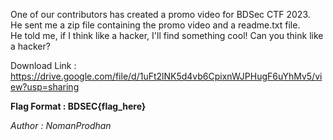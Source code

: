 One of our contributors has created a promo video for BDSec CTF 2023.<br>
He sent me a zip file containing the promo video and a readme.txt file.<br>
He told me, if I think like a hacker, I'll find something cool! Can you think like a hacker?

Download Link : https://drive.google.com/file/d/1uFt2lNK5d4vb6CpixnWJPHugF6uYhMv5/view?usp=sharing

**Flag Format : BDSEC{flag_here}**

_Author : NomanProdhan_
